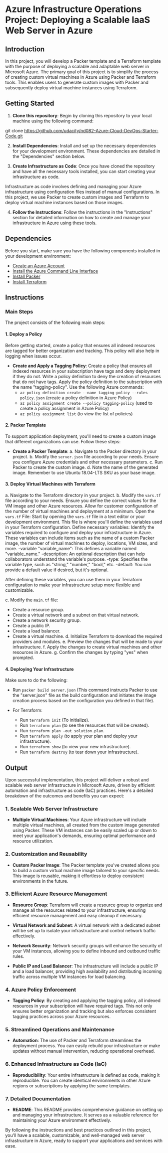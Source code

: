 # Azure Infrastructure Operations Project: Deploying a Scalable IaaS Web Server in Azure

## Introduction
In this project, you will develop a Packer template and a Terraform template with the purpose of deploying a scalable and adaptable web server in Microsoft Azure. The primary goal of this project is to simplify the process of creating custom virtual machines in Azure using Packer and Terraform tools. This enables users to generate custom images with Packer and subsequently deploy virtual machine instances using Terraform.

## Getting Started
1. **Clone this repository**: Begin by cloning this repository to your local machine using the following command:

git clone https://github.com/udacity/nd082-Azure-Cloud-DevOps-Starter-Code.git


2. **Install Dependencies**: Install and set up the necessary dependencies for your development environment. These dependencies are detailed in the "Dependencies" section below.

3. **Create Infrastructure as Code**: Once you have cloned the repository and have all the necessary tools installed, you can start creating your infrastructure as code.

Infrastructure as code involves defining and managing your Azure infrastructure using configuration files instead of manual configurations. In this project, we use Packer to create custom images and Terraform to deploy virtual machine instances based on those images.

4. **Follow the Instructions**: Follow the instructions in the "Instructions" section for detailed information on how to create and manage your infrastructure in Azure using these tools.

## Dependencies
Before you start, make sure you have the following components installed in your development environment:

- [Create an Azure Account](https://portal.azure.com)
- [Install the Azure Command Line Interface](https://docs.microsoft.com/en-us/cli/azure/install-azure-cli?view=azure-cli-latest)
- [Install Packer](https://www.packer.io/downloads)
- [Install Terraform](https://www.terraform.io/downloads.html)

## Instructions
### Main Steps
The project consists of the following main steps:

#### 1. Deploy a Policy
Before getting started, create a policy that ensures all indexed resources are tagged for better organization and tracking. This policy will also help in logging when issues occur.

- **Create and Apply a Tagging Policy**: Create a policy that ensures all indexed resources in your subscription have tags and deny deployment if they do not. Write a policy definition to deny the creation of resources that do not have tags. Apply the policy definition to the subscription with the name "tagging-policy". Use the following Azure commands:
  - `az policy definition create --name tagging-policy --rules policy.json` (create a policy definition in Azure Policy)
  - `az policy assignment create --policy tagging-policy` (used to create a policy assignment in Azure Policy)
  - `az policy assignment list` (to view the list of policies)

#### 2. Packer Template
To support application deployment, you'll need to create a custom image that different organizations can use. Follow these steps:

- **Create a Packer Template**:
  a. Navigate to the Packer directory in your project.
  b. Modify the `server.json` file according to your needs. Ensure you configure Azure credentials and other necessary parameters.
  c. Run Packer to create the custom image.
  d. Note the name of the generated image. Remember to use Ubuntu 18.04-LTS SKU as your base image.

#### 3. Deploy Virtual Machines with Terraform
a. Navigate to the Terraform directory in your project.
b. Modify the `vars.tf` file according to your needs. Ensure you define the correct values for the VM image and other Azure resources. Allow for customer configuration of the number of virtual machines and deployment at a minimum.
Open the `vars.tf` File:
 Start by opening the `vars.tf` file in a text editor or your development environment. This file is where you'll define the variables used in your Terraform configuration.
Define necessary variables: 
Identify the variables required to configure and deploy your infrastructure in Azure. These variables can include items such as the name of a custom Packer image, the number of virtual machines to deploy, locations, VM sizes, and more.
-variable "variable_name": This defines a variable named "variable_name."
-description: An optional description that can help collaborators understand the variable's purpose.
-type: Specifies the variable type, such as "string," "number," "bool," etc.
-default: You can provide a default value if desired, but it's optional.

After defining these variables, you can use them in your Terraform configuration to make your infrastructure setup more flexible and customizable.

c. Modify the `main.tf` file:
   - Create a resource group.
   - Create a virtual network and a subnet on that virtual network.
   - Create a network security group.
   - Create a public IP.
   - Create a load balancer.
   - Create a virtual machine.
d. Initialize Terraform to download the required providers and modules.
e. Preview the changes that will be made to your infrastructure.
f. Apply the changes to create virtual machines and other resources in Azure.
g. Confirm the changes by typing "yes" when prompted.

#### 4. Deploying Your Infrastructure
Make sure to do the following:
- Run `packer build server.json` (This command instructs Packer to use the "server.json" file as the build configuration and initiates the image creation process based on the configuration you defined in that file).

- For Terraform:
  - Run `terraform init` (To initialize).
  - Run `terraform plan` (to see the resources that will be created).
  - Run `terraform plan -out solution.plan`.
  - Run `terraform apply` (to apply your plan and deploy your infrastructure).
  - Run `terraform show` (to view your new infrastructure).
  - Run `terraform destroy` (to tear down your infrastructure).


## Output

Upon successful implementation, this project will deliver a robust and scalable web server infrastructure in Microsoft Azure, driven by efficient automation and infrastructure as code (IaC) practices. Here's a detailed breakdown of the outcomes and benefits you can expect:

### 1. Scalable Web Server Infrastructure
   - **Multiple Virtual Machines**: Your Azure infrastructure will include multiple virtual machines, all created from the custom image generated using Packer. These VM instances can be easily scaled up or down to meet your application's demands, ensuring optimal performance and resource utilization.

### 2. Customization and Reusability
   - **Custom Packer Image**: The Packer template you've created allows you to build a custom virtual machine image tailored to your specific needs. This image is reusable, making it effortless to deploy consistent environments in the future.

### 3. Efficient Azure Resource Management
   - **Resource Group**: Terraform will create a resource group to organize and manage all the resources related to your infrastructure, ensuring efficient resource management and easy cleanup if necessary.

   - **Virtual Network and Subnet**: A virtual network with a dedicated subnet will be set up to isolate your infrastructure and control network traffic effectively.

   - **Network Security**: Network security groups will enhance the security of your VM instances, allowing you to define inbound and outbound traffic rules.

   - **Public IP and Load Balancer**: The infrastructure will include a public IP and a load balancer, providing high availability and distributing incoming traffic across multiple VM instances for load balancing.

### 4. Azure Policy Enforcement
   - **Tagging Policy**: By creating and applying the tagging policy, all indexed resources in your subscription will have required tags. This not only ensures better organization and tracking but also enforces consistent tagging practices across your Azure resources.

### 5. Streamlined Operations and Maintenance
   - **Automation**: The use of Packer and Terraform streamlines the deployment process. You can easily rebuild your infrastructure or make updates without manual intervention, reducing operational overhead.

### 6. Enhanced Infrastructure as Code (IaC)
   - **Reproducibility**: Your entire infrastructure is defined as code, making it reproducible. You can create identical environments in other Azure regions or subscriptions by applying the same templates.

### 7. Detailed Documentation
   - **README**: This README provides comprehensive guidance on setting up and managing your infrastructure. It serves as a valuable reference for maintaining your Azure environment effectively.

By following the instructions and best practices outlined in this project, you'll have a scalable, customizable, and well-managed web server infrastructure in Azure, ready to support your applications and services with ease.

